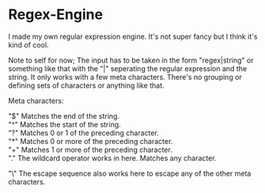 # Regex-Engine
I made my own regular expression engine. It's not super fancy but I think it's kind of cool.

Note to self for now; The input has to be taken in the form "regex|string" or something like that with the "|" seperating the regular expression and the string. It only works with a few meta characters. There's no grouping or defining sets of characters or anything like that.

Meta characters:
  
  "$" Matches the end of the string.  
  "^" Matches the start of the string.  
  "?" Matches 0 or 1 of the preceding character.  
  "\*" Matches 0 or more of the preceding character.  
  "+" Matches 1 or more of the preceding character.  
  "." The wildcard operator works in here. Matches any character.  
  
  "\\" The escape sequence also works here to escape any of the other meta characters.  
